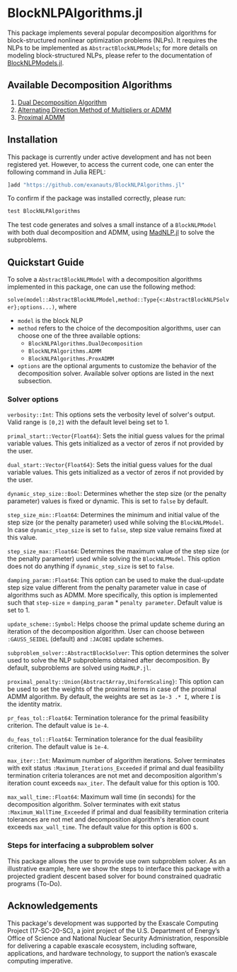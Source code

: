 # BlockNLPAlgorithms.jl
This package implements several popular decomposition algorithms for block-structured nonlinear optimization problems (NLPs). It requires the NLPs to be implemented as `AbstractBlockNLPModels`; for more details on modeling block-structured NLPs, please refer to the documentation of [BlockNLPModels.jl](https://github.com/exanauts/BlockNLPModels.jl).

## Available Decomposition Algorithms
1. [Dual Decomposition Algorithm](http://www.seas.ucla.edu/~vandenbe/236C/lectures/dualdecomp.pdf)
2. [Alternating Direction Method of Multipliers or ADMM](https://stanford.edu/~boyd/admm.html)
3. [Proximal ADMM](http://alpha.math.uga.edu/~mjlai/papers/DLPYfinal.pdf)

## Installation
This package is currently under active development and has not been registered yet. However, to access the current code, one can enter the following command in Julia REPL:

```julia
]add "https://github.com/exanauts/BlockNLPAlgorithms.jl"
```

To confirm if the package was installed correctly, please run:
```julia
test BlockNLPAlgorithms
```
The test code generates and solves a small instance of a `BlockNLPModel` with both dual decomposition and ADMM, using [MadNLP.jl](https://github.com/MadNLP/MadNLP.jl) to solve the subproblems.

## Quickstart Guide
To solve a `AbstractBlockNLPModel` with a decomposition algorithms implemented in this package, one can use the following method:

`solve(model::AbstractBlockNLPModel,method::Type{<:AbstractBlockNLPSolver};options...)`, where

- `model` is the block NLP
- `method` refers to the choice of the decomposition algorithms, user can choose one of the three available options:
    - `BlockNLPAlgorithms.DualDecomposition`
    - `BlockNLPAlgorithms.ADMM`
    - `BlockNLPAlgorithms.ProxADMM`
- `options` are the optional arguments to customize the behavior of the decomposition solver. Available solver options are listed in the next subsection.


### Solver options

`verbosity::Int`: This options sets the verbosity level of solver's output. Valid range is `[0,2]` with the default level being set to 1. 

`primal_start::Vector{Float64}`: Sets the initial guess values for the primal variable values. This gets initialized as a vector of zeros if not provided by the user.

`dual_start::Vector{Float64}`: Sets the initial guess values for the dual variable values. This gets initialized as a vector of zeros if not provided by the user.

`dynamic_step_size::Bool`: Determines whether the step size (or the penalty parameter) values is fixed or dynamic. This is set to `false` by default.

`step_size_min::Float64`: Determines the minimum and initial value of the step size (or the penalty parameter) used while solving the `BlockNLPModel`. In case `dynamic_step_size` is set to `false`, step size value remains fixed at this value.

`step_size_max::Float64`: Determines the maximum value of the step size (or the penalty parameter) used while solving the `BlockNLPModel`. This option does not do anything if `dynamic_step_size` is set to `false`.

`damping_param::Float64`: This option can be used to make the dual-update step size value different from the penalty parameter value in case of algorithms such as ADMM. More specifically, this option is implemented such that `step-size` = `damping_param` * `penalty parameter`. Default value is set to 1.

`update_scheme::Symbol`: Helps choose the primal update scheme during an iteration of the decomposition algorithm. User can choose between `:GAUSS_SEIDEL` (default) and `:JACOBI` update schemes.

`subproblem_solver::AbstractBlockSolver`: This option determines the solver used to solve the NLP subproblems obtained after decomposition. By default, subproblems are solved using `MadNLP.jl`.

`proximal_penalty::Union{AbstractArray,UniformScaling}`: This option can be used to set the weights of the proximal terms in case of the proximal ADMM algorithm. By default, the weights are set as `1e-3 .* I`, where `I` is the identity matrix.

`pr_feas_tol::Float64`: Termination tolerance for the primal feasibility criterion. The default value is `1e-4`.

`du_feas_tol::Float64`: Termination tolerance for the dual feasibility criterion. The default value is `1e-4`.

`max_iter::Int`: Maximum number of algorithm iterations. Solver terminates with exit status `:Maximum_Iterations_Exceeded` if primal and dual feasibility termination criteria tolerances are not met and decomposition algorithm's iteration count exceeds `max_iter`. The default value for this option is 100.

`max_wall_time::Float64`: Maximum wall time (in seconds) for the decomposition algorithm. Solver terminates with exit status `:Maximum_WallTime_Exceeded` if primal and dual feasibility termination criteria tolerances are not met and decomposition algorithm's iteration count exceeds `max_wall_time`. The default value for this option is 600 s.

### Steps for interfacing a subproblem solver
This package allows the user to provide use own subproblem solver. As an illustrative example, here we show the steps to interface this package with a projected gradient descent based solver for bound constrained quadratic programs (To-Do).

## Acknowledgements
This package's development was supported by the Exascale Computing Project (17-SC-20-SC), a joint project of the U.S. Department of Energy’s Office of Science and National Nuclear Security Administration, responsible for delivering a capable exascale ecosystem, including software, applications, and hardware technology, to support the nation’s exascale computing imperative.
